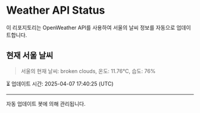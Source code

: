 
# Weather API Status

이 리포지토리는 OpenWeather API를 사용하여 서울의 날씨 정보를 자동으로 업데이트합니다.

## 현재 서울 날씨
> 서울의 현재 날씨: broken clouds, 온도: 11.76°C, 습도: 76%

⏳ 업데이트 시간: 2025-04-07 17:40:25 (UTC)

---
자동 업데이트 봇에 의해 관리됩니다.
